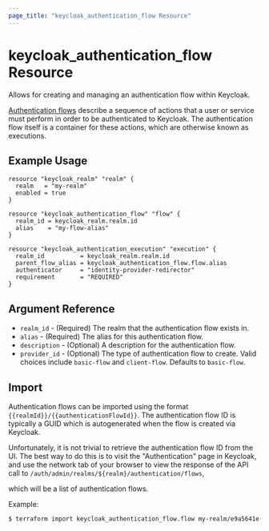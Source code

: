 ```yaml
---
page_title: "keycloak_authentication_flow Resource"
---
```


# keycloak\_authentication\_flow Resource

Allows for creating and managing an authentication flow within Keycloak.

[Authentication flows](https://www.keycloak.org/docs/11.0/server_admin/index.html#_authentication-flows) describe a sequence
of actions that a user or service must perform in order to be authenticated to Keycloak. The authentication flow itself
is a container for these actions, which are otherwise known as executions.

## Example Usage

```hcl
resource "keycloak_realm" "realm" {
  realm   = "my-realm"
  enabled = true
}

resource "keycloak_authentication_flow" "flow" {
  realm_id = keycloak_realm.realm.id
  alias    = "my-flow-alias"
}

resource "keycloak_authentication_execution" "execution" {
  realm_id          = keycloak_realm.realm.id
  parent_flow_alias = keycloak_authentication_flow.flow.alias
  authenticator     = "identity-provider-redirector"
  requirement       = "REQUIRED"
}
```

## Argument Reference

- `realm_id` - (Required) The realm that the authentication flow exists in.
- `alias` - (Required) The alias for this authentication flow.
- `description` - (Optional) A description for the authentication flow.
- `provider_id` - (Optional) The type of authentication flow to create. Valid choices include `basic-flow` and `client-flow`. Defaults to `basic-flow`.

## Import

Authentication flows can be imported using the format `{{realmId}}/{{authenticationFlowId}}`. The authentication flow ID is
typically a GUID which is autogenerated when the flow is created via Keycloak.

Unfortunately, it is not trivial to retrieve the authentication flow ID from the UI. The best way to do this is to visit the
"Authentication" page in Keycloak, and use the network tab of your browser to view the response of the API call to `/auth/admin/realms/${realm}/authentication/flows`,

[//]: # (keycloak 18 don't use /auth anymore)
which will be a list of authentication flows.

Example:

```bash
$ terraform import keycloak_authentication_flow.flow my-realm/e9a5641e-778c-4daf-89c0-f4ef617987d1
```
